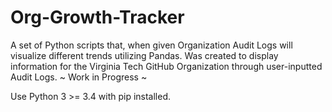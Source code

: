 # Org-Growth-Tracker
A set of Python scripts that, when given Organization Audit Logs will visualize different trends utilizing Pandas. Was created to display information for the Virginia Tech GitHub Organization through user-inputted Audit Logs. ~ Work in Progress ~


Use Python 3 >= 3.4 with pip installed.
